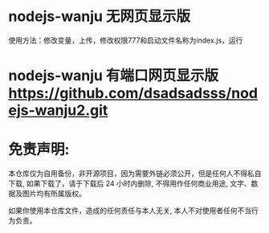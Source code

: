 # nodejs-wanju 无网页显示版

使用方法：修改变量，上传，修改权限777和启动文件名称为index.js，运行


# nodejs-wanju 有端口网页显示版 https://github.com/dsadsadsss/nodejs-wanju2.git
# 免责声明:

本仓库仅为自用备份，非开源项目，因为需要外链必须公开，但是任何人不得私自下载, 如果下载了，请于下载后 24 小时内删除, 不得用作任何商业用途, 文字、数据及图片均有所属版权。 

如果你使用本仓库文件，造成的任何责任与本人无关, 本人不对使用者任何不当行为负责。
